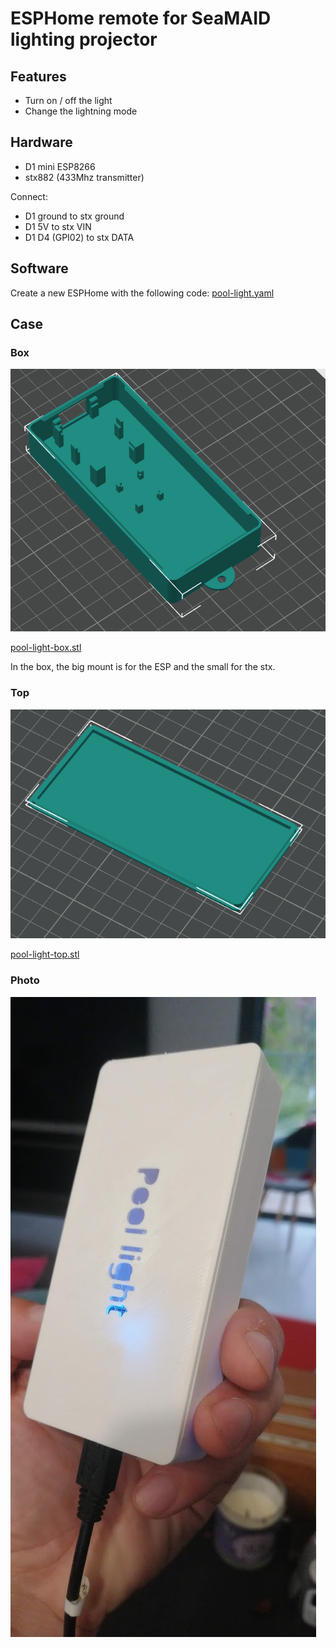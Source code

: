 # ESPHome remote for SeaMAID lighting projector

## Features

+ Turn on / off the light
+ Change the lightning mode

## Hardware

+ D1 mini ESP8266
+ stx882 (433Mhz transmitter)

Connect:
+ D1 ground to stx ground
+ D1 5V to stx VIN
+ D1 D4 (GPI02) to stx DATA

## Software

Create a new ESPHome with the following code: [pool-light.yaml](pool-light.yaml) 

## Case

### Box

![pool-light-box](pool-light-box.png)

[pool-light-box.stl](pool-light-box.stl)

In the box, the big mount is for the ESP and the small for the stx.

### Top

![pool-light-top](pool-light-top.png)

[pool-light-top.stl](pool-light-top.stl)

### Photo

![pool-light](pool-light.jpg)